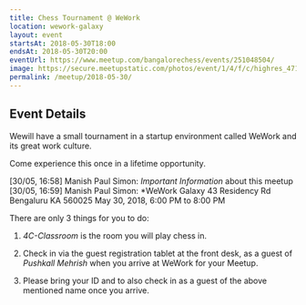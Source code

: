 ```yaml
---
title: Chess Tournament @ WeWork
location: wework-galaxy
layout: event
startsAt: 2018-05-30T18:00
endsAt: 2018-05-30T20:00
eventUrl: https://www.meetup.com/bangalorechess/events/251048504/
image: https://secure.meetupstatic.com/photos/event/1/4/f/c/highres_471365372.jpeg
permalink: /meetup/2018-05-30/
---
```

## Event Details
Wewill have a small tournament in a startup environment called WeWork and its great work culture.

Come experience this once in a lifetime opportunity.

[30/05, 16:58] Manish Paul Simon: *Important Information* about this meetup
[30/05, 16:59] Manish Paul Simon: *WeWork Galaxy
43 Residency Rd Bengaluru KA
560025
May 30, 2018, 6:00 PM to 8:00 PM

There are only 3 things for you to do:
1. *4C-Classroom* is the room you will play chess in.

2. Check in via the guest registration tablet at the front desk, as a guest of *Pushkall Mehrish* when you arrive at WeWork for your Meetup.

3. Please bring your ID and to also check in as a guest of the above mentioned name once you arrive.
